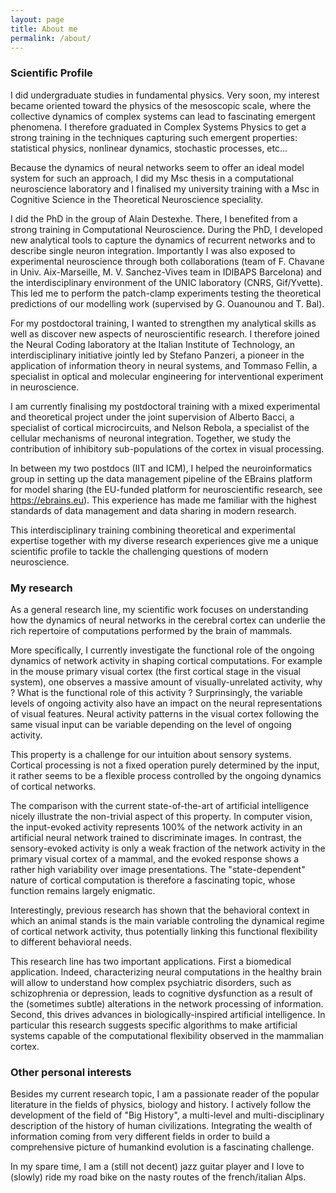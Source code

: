 ```yaml
---
layout: page
title: About me
permalink: /about/
---
```


### Scientific Profile

I did undergraduate studies in fundamental physics. Very soon, my interest became oriented toward the physics of the mesoscopic scale, where the collective dynamics of complex systems can lead to fascinating emergent phenomena. I therefore graduated in Complex Systems Physics to get a strong training in the techniques capturing such emergent properties: statistical physics, nonlinear dynamics, stochastic processes, etc… 

Because the dynamics of neural networks seem to offer an ideal model system for such an approach, I did my Msc thesis in a computational neuroscience laboratory and I finalised my university training with a Msc in Cognitive Science in the Theoretical Neuroscience speciality.

I did the PhD in the group of Alain Destexhe. There, I benefited from a strong training in Computational Neuroscience. During the PhD, I developed new analytical tools to capture the dynamics of recurrent networks and to describe single neuron integration. Importantly I was also exposed to experimental neuroscience through both collaborations (team of F. Chavane in Univ. Aix-Marseille, M. V. Sanchez-Vives team in IDIBAPS Barcelona) and the interdisciplinary environment of the UNIC laboratory (CNRS, Gif/Yvette). This led me to perform the patch-clamp experiments testing the theoretical predictions of our modelling work (supervised by G. Ouanounou and T. Bal). 

For my postdoctoral training, I wanted to strengthen my analytical skills as well as discover new aspects of neuroscientific research. I therefore joined the Neural Coding laboratory at the Italian Institute of Technology, an interdisciplinary initiative jointly led by Stefano Panzeri, a pioneer in the application of information theory in neural systems, and Tommaso Fellin, a specialist in optical and molecular engineering for interventional experiment in neuroscience. 

I am currently finalising my postdoctoral training with a mixed experimental and theoretical project under the joint supervision of Alberto Bacci, a specialist of cortical microcircuits, and Nelson Rebola, a specialist of the cellular mechanisms of neuronal integration. Together, we study the contribution of inhibitory sub-populations of the cortex in visual processing. 

In between my two postdocs (IIT and ICM), I helped the neuroinformatics group in setting up the data management pipeline of the EBrains platform for model sharing (the EU-funded platform for neuroscientific research, see https://ebrains.eu). This experience has made me familiar with the highest standards of data management and data sharing in modern research. 

This interdisciplinary training combining theoretical and experimental expertise together with my diverse research experiences give me a unique scientific profile to tackle the challenging questions of modern neuroscience.

<!--I did undergraduate studies in theoretical physics. I specialized in the study of complex systems (Msc Complex Systems Physics, Sorbonne Université), i.e. a training based on statistical physics, nonlinear dynamics, stochastic processes and numerical methods to simulate complex systems.-->

<!--I did a PhD in the laboratory for Computational Neuroscience at CNRS (group of A. Destexhe), where I studied the circuit and cellular features regulating population dynamics in the neocortex using theoretical and experimental approaches.-->

<!--I was then a postdoctoral fellow in the Neural Coding laboratory at the Italian Institute of Technology (group of T. Fellin & S. Panzeri) where I worked on cortical dynamics during wakefulness (see ). -->

<!--I am currently a postdoctoral fellow working on a collaborative project involving the groups of cellular and circuit physiology in the Paris Brain Institute (ICM, groups of N. Rebola and A. Bacci).-->

### My research

As a general research line, my scientific work focuses on understanding how the dynamics of neural networks in the cerebral cortex can underlie the rich repertoire of computations performed by the brain of mammals.

More specifically, I currently investigate the functional role of the ongoing dynamics of network activity in shaping cortical computations. 
For example in the mouse primary visual cortex (the first cortical stage in the visual system), one observes a massive amount of visually-unrelated activity, why ? What is the functional role of this activity ? Surprinsingly, the variable levels of ongoing activity also have an impact on the neural representations of visual features. Neural activity patterns in the visual cortex following the same visual input can be variable depending on the level of ongoing activity. 

This property is a challenge for our intuition about sensory systems. Cortical processing is not a fixed operation purely determined by the input, it rather seems to be a flexible process controlled by the ongoing dynamics of cortical networks. 

The comparison with the current state-of-the-art of artificial intelligence nicely illustrate the non-trivial aspect of this property. In computer vision, the input-evoked activity represents 100% of the network activity in an artificial neural network trained to discriminate images. 
In contrast, the sensory-evoked activity is only a weak fraction of the network activity in the primary visual cortex of a mammal, and the evoked response shows a rather high variability over image presentations. The "state-dependent" nature of cortical computation is therefore a fascinating topic, whose function remains largely enigmatic.

Interestingly, previous research has shown that the behavioral context in which an animal stands is the main variable controling the dynamical regime of cortical network activity, thus potentially linking this functional flexibility to different behavioral needs.

This research line has two important applications. First a biomedical application. Indeed, characterizing neural computations in the healthy brain will allow to understand how complex psychiatric disorders, such as schizophrenia or depression, leads to cognitive dysfunction as a result of the (sometimes subtle) alterations in the network processing of information. Second, this drives advances in biologically-inspired artificial intelligence. In particular this research suggests specific algorithms to make artificial systems capable of the computational flexibility observed in the mammalian cortex.


### Other personal interests

Besides my current research topic, I am a passionate reader of the popular literature in the fields of physics, biology and history. 
I actively follow the development of the field of "Big History", a multi-level and multi-disciplinary description of the history of human civilizations. Integrating the wealth of information coming from very different fields in order to build a comprehensive picture of humankind evolution is a fascinating challenge.

In my spare time, I am a (still not decent) jazz guitar player and I love to (slowly) ride my road bike on the nasty routes of the french/italian Alps.
